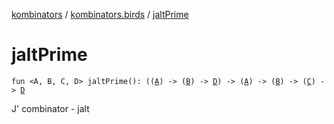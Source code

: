 [kombinators](../index.md) / [kombinators.birds](index.md) / [jaltPrime](./jalt-prime.md)

# jaltPrime

`fun <A, B, C, D> jaltPrime(): ((`[`A`](jalt-prime.md#A)`) -> (`[`B`](jalt-prime.md#B)`) -> `[`D`](jalt-prime.md#D)`) -> (`[`A`](jalt-prime.md#A)`) -> (`[`B`](jalt-prime.md#B)`) -> (`[`C`](jalt-prime.md#C)`) -> `[`D`](jalt-prime.md#D)

J' combinator - jalt

